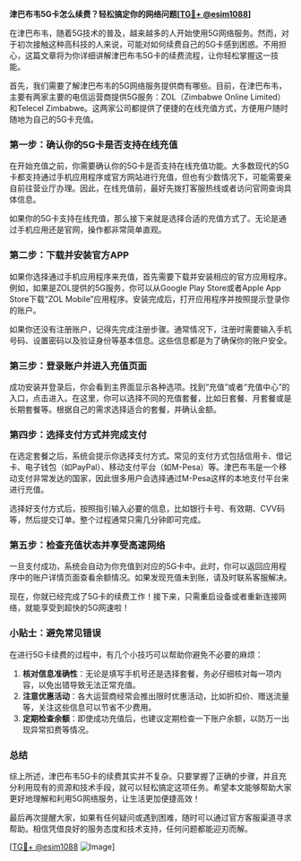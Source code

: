 **津巴布韦5G卡怎么续费？轻松搞定你的网络问题[[TG💪+ @esim1088](https://t.me/s/esim1088)]**

在津巴布韦，随着5G技术的普及，越来越多的人开始使用5G网络服务。然而，对于初次接触这种高科技的人来说，可能对如何续费自己的5G卡感到困惑。不用担心，这篇文章将为你详细讲解津巴布韦5G卡的续费流程，让你轻松掌握这一技能。

首先，我们需要了解津巴布韦的5G网络服务提供商有哪些。目前，在津巴布韦，主要有两家主要的电信运营商提供5G服务：ZOL（Zimbabwe Online Limited）和Telecel Zimbabwe。这两家公司都提供了便捷的在线充值方式，方便用户随时随地为自己的5G卡充值。

### 第一步：确认你的5G卡是否支持在线充值

在开始充值之前，你需要确认你的5G卡是否支持在线充值功能。大多数现代的5G卡都支持通过手机应用程序或官方网站进行充值，但也有少数情况下，可能需要亲自前往营业厅办理。因此，在线充值前，最好先拨打客服热线或者访问官网查询具体信息。

如果你的5G卡支持在线充值，那么接下来就是选择合适的充值方式了。无论是通过手机应用还是官网，操作都非常简单直观。

### 第二步：下载并安装官方APP

如果你选择通过手机应用程序来充值，首先需要下载并安装相应的官方应用程序。例如，如果是ZOL提供的5G服务，你可以从Google Play Store或者Apple App Store下载“ZOL Mobile”应用程序。安装完成后，打开应用程序并按照提示登录你的账户。

如果你还没有注册账户，记得先完成注册步骤。通常情况下，注册时需要输入手机号码、设置密码以及验证身份等基本信息。这些信息都是为了确保你的账户安全。

### 第三步：登录账户并进入充值页面

成功安装并登录后，你会看到主界面显示各种选项。找到“充值”或者“充值中心”的入口，点击进入。在这里，你可以选择不同的充值套餐，比如日套餐、月套餐或是长期套餐等。根据自己的需求选择适合的套餐，并确认金额。

### 第四步：选择支付方式并完成支付

在选定套餐之后，系统会提示你选择支付方式。常见的支付方式包括信用卡、借记卡、电子钱包（如PayPal）、移动支付平台（如M-Pesa）等。津巴布韦是一个移动支付非常发达的国家，因此很多用户会选择通过M-Pesa这样的本地支付平台来进行充值。

选择好支付方式后，按照指引输入必要的信息，比如银行卡号、有效期、CVV码等，然后提交订单。整个过程通常只需几分钟即可完成。

### 第五步：检查充值状态并享受高速网络

一旦支付成功，系统会自动为你充值到对应的5G卡中。此时，你可以返回应用程序中的账户详情页面查看余额情况。如果发现充值未到账，请及时联系客服解决。

现在，你就已经完成了5G卡的续费工作！接下来，只需重启设备或者重新连接网络，就能享受到超快的5G网速啦！

### 小贴士：避免常见错误

在进行5G卡续费的过程中，有几个小技巧可以帮助你避免不必要的麻烦：

1. **核对信息准确性**：无论是填写手机号还是选择套餐，务必仔细核对每一项内容，以免出错导致无法正常充值。
2. **注意优惠活动**：各大运营商经常会推出限时优惠活动，比如折扣价、赠送流量等，关注这些信息可以节省不少费用。
3. **定期检查余额**：即使成功充值后，也建议定期检查一下账户余额，以防万一出现异常扣费等情况。

### 总结

综上所述，津巴布韦5G卡的续费其实并不复杂。只要掌握了正确的步骤，并且充分利用现有的资源和技术手段，就可以轻松搞定这项任务。希望本文能够帮助大家更好地理解和利用5G网络服务，让生活更加便捷高效！

最后再次提醒大家，如果有任何疑问或遇到困难，随时可以通过官方客服渠道寻求帮助。相信凭借良好的服务态度和技术支持，任何问题都能迎刃而解。

[[TG💪+ @esim1088](https://t.me/s/esim1088) ![Image](https://i.postimg.cc/4NQfJmqS/Snipaste-2025-05-13-00-14-12.png)]